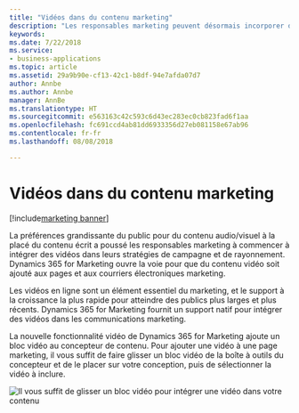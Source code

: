 ```yaml
---
title: "Vidéos dans du contenu marketing"
description: "Les responsables marketing peuvent désormais incorporer des vidéos dans des messages électroniques ou des pages marketing."
keywords: 
ms.date: 7/22/2018
ms.service:
- business-applications
ms.topic: article
ms.assetid: 29a9b90e-cf13-42c1-b8df-94e7afda07d7
author: Annbe
ms.author: Annbe
manager: AnnBe
ms.translationtype: HT
ms.sourcegitcommit: e563163c42c593c6d43ec283ec0cb823fad6f1aa
ms.openlocfilehash: fc691ccd4ab81dd6933356d27eb081158e67ab96
ms.contentlocale: fr-fr
ms.lasthandoff: 08/08/2018

---
```


# <a name="videos-in-marketing-content"></a>Vidéos dans du contenu marketing

[!include[marketing banner](../../includes/marketing.md)]



La préférences grandissante du public pour du contenu audio/visuel à la placé du contenu écrit a poussé les responsables marketing à commencer à intégrer des vidéos dans leurs stratégies de campagne et de rayonnement. Dynamics 365 for Marketing ouvre la voie pour que du contenu vidéo soit ajouté aux pages et aux courriers électroniques marketing.

Les vidéos en ligne sont un élément essentiel du marketing, et le support à la croissance la plus rapide pour atteindre des publics plus larges et plus récents. Dynamics 365 for Marketing fournit un support natif pour intégrer des vidéos dans les communications marketing.

La nouvelle fonctionnalité vidéo de Dynamics 365 for Marketing ajoute un bloc vidéo au concepteur de contenu. Pour ajouter une vidéo à une page marketing, il vous suffit de faire glisser un bloc vidéo de la boîte à outils du concepteur et de le placer sur votre conception, puis de sélectionner la vidéo à inclure.

![Il vous suffit de glisser un bloc vidéo pour intégrer une vidéo dans votre contenu](media/VideoMarketing.png "Il vous suffit de glisser un bloc vidéo pour intégrer une vidéo dans votre contenu")

<!--
### Who uses this feature
Marketers, marketing managers, and content designers
### Setup required
Administrators can easily set up and configure the feature in the app settings.
-->

